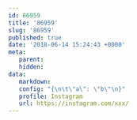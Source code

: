 ```yaml
---
id: 86959
title: '86959'
slug: '86959'
published: true
date: '2018-06-14 15:24:43 +0000'
meta:
   parent: 
   hidden: 
data:
   markdown: 
   config: "{\n\t\"a\": \"b\"\n}"
   profile: Instagram
   url: https://instagram.com/xxx/
---
```


